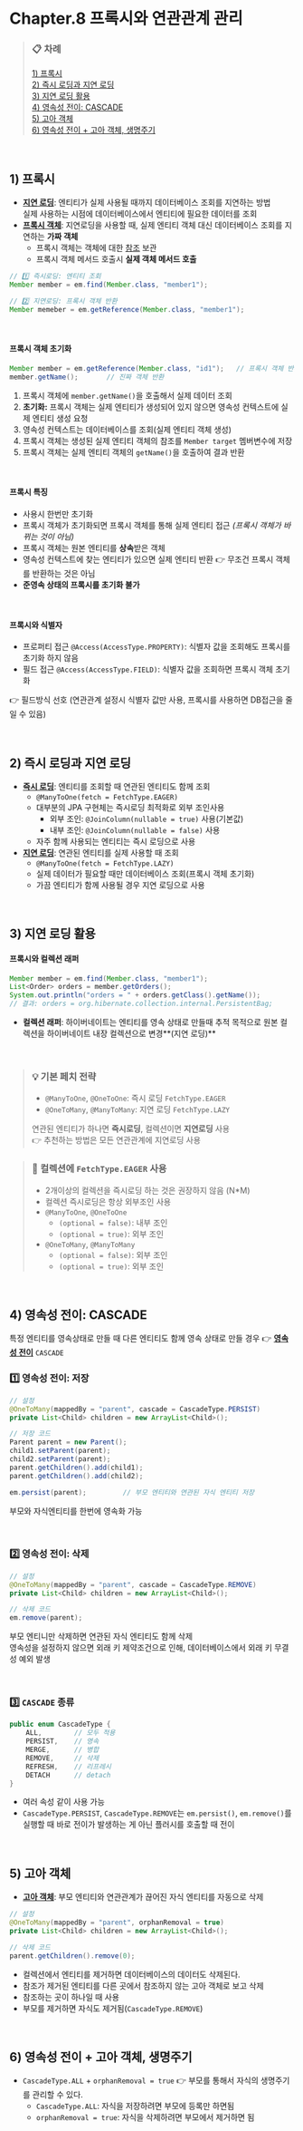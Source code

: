# Chapter.8 프록시와 연관관계 관리

> ### 📋 차례
> [1) 프록시](#1-프록시) <br>
> [2) 즉시 로딩과 지연 로딩](#2-즉시-로딩과-지연-로딩) <br>
> [3) 지연 로딩 활용](#3-지연-로딩-활용) <br>
> [4) 영속성 전이: CASCADE](#4-영속성-전이:-CASCADE) <br>
> [5) 고아 객체](#5-고아-객체) <br>
> [6) 영속성 전이 + 고아 객체, 생명주기](#6-영속성-전이-+-고아-객체,-생명주기) <br>

<br>

## 1) 프록시
* <ins>**지연 로딩**</ins>: 엔티티가 실제 사용될 때까지 데이터베이스 조회를 지연하는 방법 <br> 실제 사용하는 시점에 데이터베이스에서 엔티티에 필요한 데이터를 조회
* <ins>**프록시 객체**</ins>: 지연로딩을 사용할 때, 실제 엔티티 객체 대신 데이터베이스 조회를 지연하는 **가짜 객체**
    * 프록시 객체는 객체에 대한 <ins>참조</ins> 보관
    * 프록시 객체 메서드 호출시 **실제 객체 메서드 호출**

```java
// 1️⃣ 즉시로딩: 엔티티 조회
Member member = em.find(Member.class, "member1");

// 2️⃣ 지연로딩: 프록시 객체 반환
Member memeber = em.getReference(Member.class, "member1");
```
<br>

#### 프록시 객체 초기화
```java
Member member = em.getReference(Member.class, "id1");   // 프록시 객체 반환
member.getName();       // 진짜 객체 반환
```
1) 프록시 객체에 `member.getName()`을 호출해서 실제 데이터 조회
2) **초기화:** 프록시 객체는 실제 엔티티가 생성되어 있지 않으면 영속성 컨텍스트에 실제 엔티티 생성 요청
3) 영속성 컨텍스트는 데이터베이스를 조회(실제 엔티티 객체 생성)
4) 프록시 객체는 생성된 실제 엔티티 객체의 참조를 `Member target` 멤버변수에 저장
5) 프록시 객체는 실제 엔티티 객체의 `getName()`을 호출하여 결과 반환

<br>

#### 프록시 특징
- 사용시 한번만 초기화
- 프록시 객체가 초기화되면 프록시 객체를 통해 실제 엔티티 접근 *(프록시 객체가 바뀌는 것이 아님)*
- 프록시 객체는 원본 엔티티를 **상속**받은 객체
- 영속성 컨텍스트에 찾는 엔티티가 있으면 실제 엔티티 반환 👉 무조건 프록시 객체를 반환하는 것은 아님
- **준영속 상태의 프록시를 초기화 불가**

<br>

#### 프록시와 식별자
- 프로퍼티 접근 `@Access(AccessType.PROPERTY)`: 식별자 값을 조회해도 프록시를 초기화 하지 않음
- 필드 접근 `@Access(AccessType.FIELD)`: 식별자 값을 조회하면 프록시 객체 초기화

<span style="font-size:14px;"> 👉 필드방식 선호 (연관관계 설정시 식별자 값만 사용, 프록시를 사용하면 DB접근을 줄일 수 있음)</span>


<br>

## 2) 즉시 로딩과 지연 로딩
* <ins>**즉시 로딩**</ins>: 엔티티를 조회할 때 연관된 엔티티도 함께 조회
  * `@ManyToOne(fetch = FetchType.EAGER)`
  * 대부분의 JPA 구현체는 즉시로딩 최적화로 외부 조인사용
    * 외부 조인: `@JoinColumn(nullable = true)` 사용(기본값)
    * 내부 조인: `@JoinColumn(nullable = false)` 사용
  * 자주 함께 사용되는 엔티티는 즉시 로딩으로 사용
* <ins>**지연 로딩**</ins>: 연관된 엔티티를 실제 사용할 때 조회
  * `@ManyToOne(fetch = FetchType.LAZY)`
  * 실제 데이터가 필요할 때만 데이터베이스 조회(프록시 객체 초기화)
  * 가끔 엔티티가 함께 사용될 경우 지연 로딩으로 사용


<br>

## 3) 지연 로딩 활용
#### 프록시와 컬렉션 래퍼
```java
Member member = em.find(Member.class, "member1");
List<Order> orders = member.getOrders();
System.out.println("orders = " + orders.getClass().getName());
// 결과: orders = org.hibernate.collection.internal.PersistentBag;
```
- **컬렉션 래퍼**: 하이버네이트는 엔티티를 영속 상태로 만들때 추적 목적으로 원본 컬렉션을 하이버네이트 내장 컬렉션으로 변경**(지연 로딩)**

<br>

> ### 💡 기본 페치 전략
> - `@ManyToOne`, `@OneToOne`: 즉시 로딩 `FetchType.EAGER`
> - `@OneToMany`, `@ManyToMany`: 지연 로딩 `FetchType.LAZY` <br>
> 
> 연관된 엔티티가 하나면 **즉시로딩**, 컬렉션이면 **지연로딩** 사용 <br>
> <span style="font-size:14px;"> 👉 추천하는 방법은 모든 연관관계에 지연로딩 사용 </span>

> ### 🚨 컬렉션에 `FetchType.EAGER` 사용
> - 2개이상의 컬렉션을 즉시로딩 하는 것은 권장하지 않음 (N*M)
> - 컬렉션 즉시로딩은 항상 외부조인 사용
> - `@ManyToOne`, `@OneToOne`
>   - `(optional = false)`: 내부 조인
>   - `(optional = true)`: 외부 조인
> - `@OneToMany`, `@ManyToMany`
>   - `(optional = false)`: 외부 조인
>   - `(optional = true)`: 외부 조인

<br>

## 4) 영속성 전이: CASCADE
특정 엔티티를 영속상태로 만들 때 다른 엔티티도 함께 영속 상태로 만들 경우 👉 <ins>**영속성 전이**</ins> `CASCADE`

### 1️⃣ 영속성 전이: 저장
```java
// 설정
@OneToMany(mappedBy = "parent", cascade = CascadeType.PERSIST)
private List<Child> children = new ArrayList<Child>();

// 저장 코드
Parent parent = new Parent();
child1.setParent(parent);
child2.setParent(parent);
parent.getChildren().add(child1);
parent.getChildren().add(child2);

em.persist(parent);         // 부모 엔티티와 연관된 자식 엔티티 저장
```
부모와 자식엔티티를 한번에 영속화 가능

<br>


### 2️⃣ 영속성 전이: 삭제
```java
// 설정
@OneToMany(mappedBy = "parent", cascade = CascadeType.REMOVE)
private List<Child> children = new ArrayList<Child>();

// 삭제 코드
em.remove(parent);
```
부모 엔티니만 삭제하면 연관된 자식 엔티티도 함께 삭제 <br>
영속성을 설정하지 않으면 외래 키 제약조건으로 인해, 데이터베이스에서 외래 키 무결성 예외 발생

<br>

### 3️⃣ `CASCADE` 종류
```java
public enum CascadeType {
    ALL,        // 모두 적용
    PERSIST,    // 영속
    MERGE,      // 병합
    REMOVE,     // 삭제
    REFRESH,    // 리프레시
    DETACH      // detach
}
```
- 여러 속성 같이 사용 가능
- `CascadeType.PERSIST`, `CascadeType.REMOVE`는 `em.persist()`, `em.remove()`를 실행할 때 바로 전이가 발생하는 게 아닌 플러시를 호출할 때 전이

<br>

## 5) 고아 객체
* <ins>**고아 객체**</ins>: 부모 엔티티와 연관관계가 끊어진 자식 엔티티를 자동으로 삭제
```java
// 설정
@OneToMany(mappedBy = "parent", orphanRemoval = true)
private List<Child> children = new ArrayList<Child>();

// 삭제 코드
parent.getChildren().remove(0);
```
* 컬렉션에서 엔티티를 제거하면 데이터베이스의 데이터도 삭제된다.
* 참조가 제거된 엔티티를 다른 곳에서 참조하지 않는 고아 객체로 보고 삭제
* 참조하는 곳이 하나일 때 사용
* 부모를 제거하면 자식도 제거됨(`CascadeType.REMOVE`)

<br>

## 6) 영속성 전이 + 고아 객체, 생명주기
* `CascadeType.ALL` + `orphanRemoval = true` 👉 부모를 통해서 자식의 생명주기를 관리할 수 있다.
  * `CascadeType.ALL`: 자식을 저장하려면 부모에 등록만 하면됨
  * `orphanRemoval = true`: 자식을 삭제하려면 부모에서 제거하면 됨